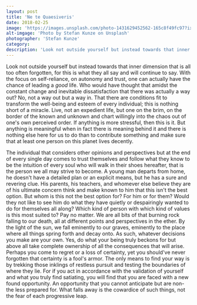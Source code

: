 ```yaml
---
layout: post
title: 'Ne te Quaesiveris'
date: 2018-02-25
image: 'https://images.unsplash.com/photo-1431629452562-165c8f49fc97?ixlib=rb-0.3.5&ixid=eyJhcHBfaWQiOjEyMDd9&s=9bcd0ad4b279fda9f18a1be16cb6ca52&auto=format&fit=crop&w=1950&q=80'
alt-imgage: 'Photo by Stefan Kunze on Unsplash'
photographer: 'Stefan Kunze'
category:
description: 'Look not outside yourself but instead towards that inner dimension that is all too often forgotten, for this is what they all say and will continue to say.'
---
```




Look not outside yourself but instead towards that inner dimension that is all too often forgotten, for this is what they all say and will continue to say. With the focus on self-reliance, on autonomy and trust, one can actually have the chance of leading a *good* life. Who would have thought that amidst the constant change and inevitable dissatisfaction that there was actually a way out? No, not a way out but a way in. That there are conditions fit to transform the well-being and esteem of every individual; this is nothing short of a miracle. Live, not an expedient life, but one on the brim, on the border of the known and unknown and chart willingly into the chaos out of one's own perceived order. If anything is more stressful, then this is it. But anything is meaningful when in fact there is meaning behind it and there is nothing else here for us to do than to contribute something and make sure that at least one person on this planet lives decently.
	
The individual that considers other opinions and perspectives but at the end of every single day comes to trust themselves and follow what they know to be the intuition of every soul who will walk in their shoes hereafter, that is the person we all may strive to become. A young man departs from home, he doesn't have a detailed plan or an explicit means, but he has a sure and revering clue. His parents, his teachers, and whomever else believe they are of his ultimate concern think and make known to him that this isn't the best option. But whom is this not the best option for? For him or for them? Would they not like to see him do what they have quietly or despairingly wanted to do for themselves all along? Which kind of person with which kind of values is this most suited to? Pay no matter. We are all bits of that burning rock falling to our death, all at different points and perspectives in the ether. By the light of the sun, we fall eminently to our graves, eminently to the place where all things spring forth and decay onto. As such, whatever decisions you make are your own. Yes, do what your being truly beckons for but above all take complete ownership of all the consequences that will arise. Perhaps you come to regret or a loss of certainty, yet you should've never forgotten that certainty is a fool's armor. The only means to find your way is by trekking those inklings of restless pursuit and testing the boundaries of where they lie. For if you act in accordance with the validation of yourself and what you truly find satiating, you will find that you are faced with a new found opportunity. An opportunity that you cannot anticipate but are non-the less prepared for. What falls away is the cowardice of such things, not the fear of each progressive leap. 
